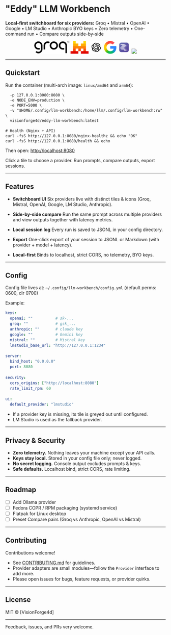 # "Eddy" LLM Workbench

**Local-first switchboard for six providers:** Groq • Mistral • OpenAI • Google • LM Studio • Anthropic
BYO keys • Zero telemetry • One-command run • Compare outputs side-by-side

<p align="center">
  <img src="apps/web/src/assets/logos/groq.svg" height="40"/>
  <img src="apps/web/src/assets/logos/mistral.svg" height="40"/>
  <img src="apps/web/src/assets/logos/openai.svg" height="40"/>
  <img src="apps/web/src/assets/logos/google.svg" height="40"/>
  <img src="apps/web/src/assets/logos/lmstudio.svg" height="40"/>
  <img src="apps/web/src/assets/logos/anthropic.svg" height="40"/>
</p>

---

## Quickstart

Run the container (multi-arch image: `linux/amd64` and `arm64`):

```docker run -d --name llm-workbench --restart unless-stopped \
  -p 127.0.0.1:8080:8080 \
  -e NODE_ENV=production \
  -e PORT=5000 \
  -v "$HOME/.config/llm-workbench:/home/llm/.config/llm-workbench:rw" \
  visionforge4d/eddy-llm-workbench:latest

# Health (Nginx + API)
curl -fsS http://127.0.0.1:8080/nginx-healthz && echo "OK"
curl -fsS http://127.0.0.1:8080/health && echo
```

Then open: [http://localhost:8080](http://localhost:8080)

Click a tile to choose a provider. Run prompts, compare outputs, export sessions.

---

## Features

* **Switchboard UI**
  Six providers live with distinct tiles & icons (Groq, Mistral, OpenAI, Google, LM Studio, Anthropic).

* **Side-by-side compare**
  Run the same prompt across multiple providers and view outputs together with latency metrics.

* **Local session log**
  Every run is saved to JSONL in your config directory.

* **Export**
  One-click export of your session to JSONL or Markdown (with provider + model + latency).

* **Local-first**
  Binds to localhost, strict CORS, no telemetry, BYO keys.

---

## Config

Config file lives at:
`~/.config/llm-workbench/config.yml`
(default perms: 0600, dir 0700)

Example:

```yaml
keys:
  openai: ""          # sk-...
  groq: ""            # gsk_...
  anthropic: ""       # claude key
  google: ""          # Gemini key
  mistral: ""         # Mistral key
  lmstudio_base_url: "http://127.0.0.1:1234"

server:
  bind_host: "0.0.0.0"
  port: 8080

security:
  cors_origins: ["http://localhost:8080"]
  rate_limit_rpm: 60

ui:
  default_provider: "lmstudio"
```

* If a provider key is missing, its tile is greyed out until configured.
* LM Studio is used as the fallback provider.

---

## Privacy & Security

* **Zero telemetry.** Nothing leaves your machine except your API calls.
* **Keys stay local.** Stored in your config file only; never logged.
* **No secret logging.** Console output excludes prompts & keys.
* **Safe defaults.** Localhost bind, strict CORS, rate limiting.

---

## Roadmap

* [ ] Add Ollama provider
* [ ] Fedora COPR / RPM packaging (systemd service)
* [ ] Flatpak for Linux desktop
* [ ] Preset Compare pairs (Groq vs Anthropic, OpenAI vs Mistral)

---

## Contributing

Contributions welcome!

* See [CONTRIBUTING.md](CONTRIBUTING.md) for guidelines.
* Provider adapters are small modules—follow the `Provider` interface to add more.
* Please open issues for bugs, feature requests, or provider quirks.

---


## License

MIT © \[VisionForge4d]

---

Feedback, issues, and PRs very welcome.
